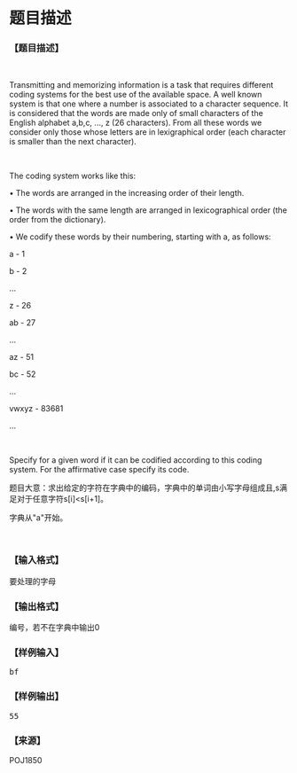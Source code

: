 # 题目描述


<h3>
【题目描述】
</h3>
<p>
<br/>
</p>
<p>
Transmitting and memorizing information is a task that requires different coding systems for the best use of the available space. A well known system is that one where a number is associated to a character sequence. It is considered that the words are made only of small characters of the English alphabet a,b,c, ..., z (26 characters). From all these words we consider only those whose letters are in lexigraphical order (each character is smaller than the next character).
</p>
<p>
<br/>
</p>
<p>
The coding system works like this:
</p>
<p>
•	The words are arranged in the increasing order of their length.
</p>
<p>
•	The words with the same length are arranged in lexicographical order (the order from the dictionary).
</p>
<p>
•	We codify these words by their numbering, starting with a, as follows:
</p>
<p>
a - 1
</p>
<p>
b - 2
</p>
<p>
...
</p>
<p>
z - 26
</p>
<p>
ab - 27
</p>
<p>
...
</p>
<p>
az - 51
</p>
<p>
bc - 52
</p>
<p>
...
</p>
<p>
vwxyz - 83681
</p>
<p>
...
</p>
<p>
<br/>
</p>
<p>
Specify for a given word if it can be codified according to this coding system. For the affirmative case specify its code.
</p>
<p>
题目大意：求出给定的字符在字典中的编码，字典中的单词由小写字母组成且,s满足对于任意字符s[i]&lt;s[i+1]。
</p>
<p>
字典从&#34;a&#34;开始。
</p>
<p>
<br/>
</p>
<h3>
【输入格式】
</h3>
<p>
要处理的字母
</p>
<h3>
【输出格式】
</h3>
<p>
编号，若不在字典中输出0
</p>
<h3>
【样例输入】
</h3>
<pre>bf</pre>
<h3>
【样例输出】
</h3>
<pre>55</pre>
<h3>
【来源】
</h3>
<p>
POJ1850
</p>
